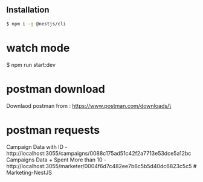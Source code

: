 ## Installation

```bash
$ npm i -g @nestjs/cli
```

# watch mode

\$ npm run start:dev

# postman download

Downlaod postman from : https://www.postman.com/downloads/\

# postman requests

Campaign Data with ID - http://localhost:3055/campaigns/0088c175ad51c42f2a7713e53dce5a12bc
Campaigns Data + Spent More than 10 - http://localhost:3055/marketer/0004f6d7c482ee7b6c5b5d40dc6823c5c5
#   M a r k e t i n g - N e s t J S  
 